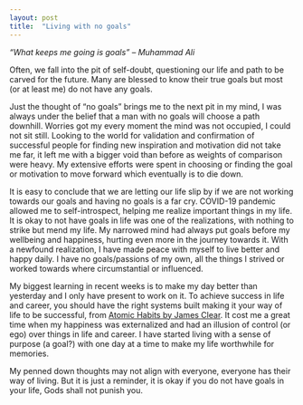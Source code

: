 ```yaml
---
layout: post
title:  "Living with no goals"
---
```

<p>
<em>“What keeps me going is goals” – Muhammad Ali
</em>
</p>

<p>
Often, we fall into the pit of self-doubt, questioning our life and path to be carved for the future. 
Many are blessed to know their true goals but most (or at least me) do not have any goals.
</p>

<p>Just the thought of “no goals” brings me to the next pit in my mind, I was always under the belief that a man with no goals will choose a path downhill. 
Worries got my every moment the mind was not occupied, I could not sit still. 
Looking to the world for validation and confirmation of successful people for finding new inspiration and motivation did not take me far, it left me with a bigger void than before as weights of comparison were heavy. 
My extensive efforts were spent in choosing or finding the goal or motivation to move forward which eventually is to die down.
</p>

<p>
It is easy to conclude that we are letting our life slip by if we are not working towards our goals and having no goals is a far cry. 
COVID-19 pandemic allowed me to self-introspect, helping me realize important things in my life. 
It is okay to not have goals in life was one of the realizations, with nothing to strike but mend my life. 
My narrowed mind had always put goals before my wellbeing and happiness, hurting even more in the journey towards it. 
With a newfound realization, I have made peace with myself to live better and happy daily. 
I have no goals/passions of my own, all the things I strived or worked towards where circumstantial or influenced.
</p>

<p>
My biggest learning in recent weeks is to make my day better than yesterday and I only have present to work on it. 
To achieve success in life and career, you should have the right systems built making it your way of life to be successful, from <a href="https://jamesclear.com/atomic-habits" target="_blank" rel="noreferrer noopener">Atomic Habits by James Clear</a>. 
It cost me a great time when my happiness was externalized and had an illusion of control (or ego) over things in life and career. I have started living with a sense of purpose (a goal?) with one day at a time to make my life worthwhile for memories.
</p>

<p>
My penned down thoughts may not align with everyone, everyone has their way of living. 
But it is just a reminder, it is okay if you do not have goals in your life, Gods shall not punish you.
</p>